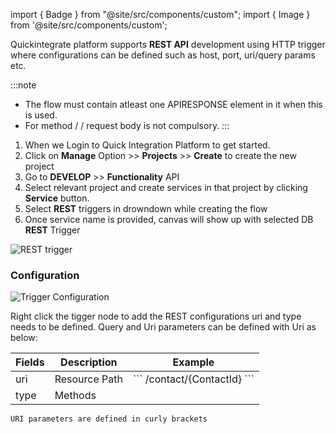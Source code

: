 import { Badge } from "@site/src/components/custom";
import { Image } from '@site/src/components/custom';

Quickintegrate platform supports **REST API** development using HTTP trigger where configurations can be defined such as host, port, uri/query params etc.

:::note
- The flow must contain atleast one APIRESPONSE element in it when this is used.
- For method <Badge cls="success" method="POST" /> / <Badge cls="warning" method="PUT" /> / <Badge cls="success" method="PATCH" /> request body is not compulsory.
:::

1. When we Login to Quick Integration Platform to get started.
2. Click on **Manage** Option >> **Projects** >> **Create** to create the new project
3. Go to **DEVELOP** >> **Functionality** API
4. Select relevant project and create services in that project by clicking **Service** button.
5. Select **REST** triggers in drowndown while creating the flow
6. Once service name is provided, canvas will show up with selected DB **REST** Trigger

<Image src="/img/Core Development/Trigger/rest.png" alt="REST trigger" />

### Configuration

<Image cls="border mb-2" src="/img/Core Development/Trigger_config/rest.png" alt="Trigger Configuration" />

Right click the tigger node to add the REST configurations uri and type needs to be defined. Query and Uri parameters can be defined with Uri as below:

<table>
    <thead>
        <tr>
            <th>Fields</th>
            <th>Description</th>
            <th>Example</th>
        </tr>
    </thead>
<tbody>
    <tr>
        <td>uri</td>
        <td>Resource Path</td>
        <td>
            ```
            /contact/{ContactId}
            ```
        </td>
    </tr>
    <tr>
        <td>type</td>
        <td>Methods</td>
        <td>
            <Badge cls="info" method="GET" />
        </td>
    </tr>
    </tbody>
</table>

`URI parameters are defined in curly brackets`
